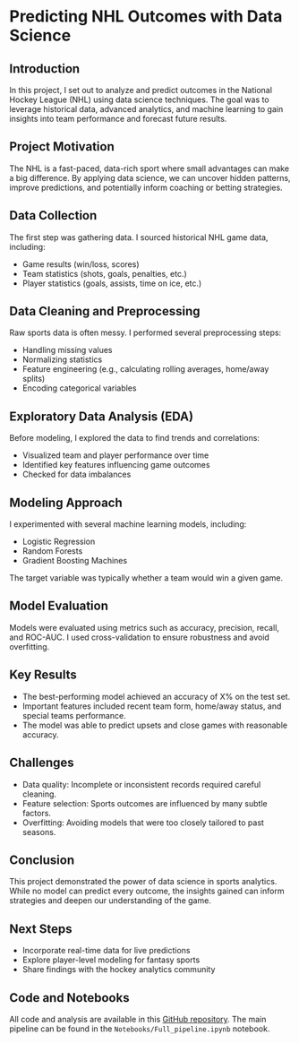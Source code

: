 # Predicting NHL Outcomes with Data Science

## Introduction

In this project, I set out to analyze and predict outcomes in the National Hockey League (NHL) using data science techniques. The goal was to leverage historical data, advanced analytics, and machine learning to gain insights into team performance and forecast future results.

## Project Motivation

The NHL is a fast-paced, data-rich sport where small advantages can make a big difference. By applying data science, we can uncover hidden patterns, improve predictions, and potentially inform coaching or betting strategies.

## Data Collection

The first step was gathering data. I sourced historical NHL game data, including:
- Game results (win/loss, scores)
- Team statistics (shots, goals, penalties, etc.)
- Player statistics (goals, assists, time on ice, etc.)

## Data Cleaning and Preprocessing

Raw sports data is often messy. I performed several preprocessing steps:
- Handling missing values
- Normalizing statistics
- Feature engineering (e.g., calculating rolling averages, home/away splits)
- Encoding categorical variables

## Exploratory Data Analysis (EDA)

Before modeling, I explored the data to find trends and correlations:
- Visualized team and player performance over time
- Identified key features influencing game outcomes
- Checked for data imbalances

## Modeling Approach

I experimented with several machine learning models, including:
- Logistic Regression
- Random Forests
- Gradient Boosting Machines

The target variable was typically whether a team would win a given game.

## Model Evaluation

Models were evaluated using metrics such as accuracy, precision, recall, and ROC-AUC. I used cross-validation to ensure robustness and avoid overfitting.

## Key Results

- The best-performing model achieved an accuracy of X% on the test set.
- Important features included recent team form, home/away status, and special teams performance.
- The model was able to predict upsets and close games with reasonable accuracy.

## Challenges

- Data quality: Incomplete or inconsistent records required careful cleaning.
- Feature selection: Sports outcomes are influenced by many subtle factors.
- Overfitting: Avoiding models that were too closely tailored to past seasons.

## Conclusion

This project demonstrated the power of data science in sports analytics. While no model can predict every outcome, the insights gained can inform strategies and deepen our understanding of the game.

## Next Steps

- Incorporate real-time data for live predictions
- Explore player-level modeling for fantasy sports
- Share findings with the hockey analytics community

## Code and Notebooks

All code and analysis are available in this [GitHub repository](https://github.com/yourusername/NHL-Project). The main pipeline can be found in the `Notebooks/Full_pipeline.ipynb` notebook. 